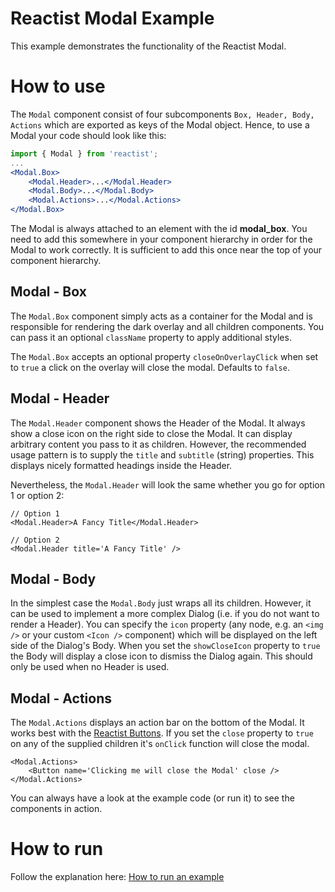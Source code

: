 # Reactist Modal Example

This example demonstrates the functionality of the Reactist Modal.

# How to use

The `Modal` component consist of four subcomponents `Box, Header, Body, Actions` which are exported as keys of the Modal object. Hence, to use a Modal your code should look like this:
```jsx
import { Modal } from 'reactist';
...
<Modal.Box>
    <Modal.Header>...</Modal.Header>
    <Modal.Body>...</Modal.Body>
    <Modal.Actions>...</Modal.Actions>
</Modal.Box>
```

The Modal is always attached to an element with the id **modal_box**. You need to add this somewhere in your component hierarchy in order for the Modal to work correctly. It is sufficient to add this once near the top of your component hierarchy.

## Modal - Box
The `Modal.Box` component simply acts as a container for the Modal and is responsible for rendering the dark overlay and all children components. You can pass it an optional `className` property to apply additional styles.

The `Modal.Box` accepts an optional property `closeOnOverlayClick` when set to `true` a click on the overlay will close the modal. Defaults to `false`.

## Modal - Header
The `Modal.Header` component shows the Header of the Modal. It always show a close icon on the right side to close the Modal. It can display arbitrary content you pass to it as children. However, the recommended usage pattern is to supply the `title` and `subtitle` (string) properties. This displays nicely formatted headings inside the Header.

Nevertheless, the `Modal.Header` will look the same whether you go for option 1 or option 2:
```
// Option 1
<Modal.Header>A Fancy Title</Modal.Header>

// Option 2
<Modal.Header title='A Fancy Title' />
```

## Modal - Body
In the simplest case the `Modal.Body` just wraps all its children. However, it can be used to implement a more complex Dialog (i.e. if you do not want to render a Header). You can specify the `icon` property (any node, e.g. an `<img />` or your custom `<Icon />` component) which will be displayed on the left side of the Dialog's Body. When you set the `showCloseIcon` property to `true` the Body will display a close icon to dismiss the Dialog again. This should only be used when no Header is used.

## Modal - Actions
The `Modal.Actions` displays an action bar on the bottom of the Modal. It works best with the [Reactist Buttons](../button/README.md). If you set the `close` property to `true` on any of the supplied children it's `onClick` function will close the modal.

```
<Modal.Actions>
    <Button name='Clicking me will close the Modal' close />
</Modal.Actions>
```

You can always have a look at the example code (or run it) to see the components in action.

# How to run

Follow the explanation here: [How to run an example](../README.md#how-to-run)
